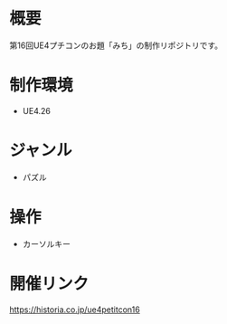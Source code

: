 # 概要
第16回UE4プチコンのお題「みち」の制作リポジトリです。

# 制作環境
- UE4.26

# ジャンル
- パズル

# 操作
- カーソルキー

# 開催リンク
https://historia.co.jp/ue4petitcon16
